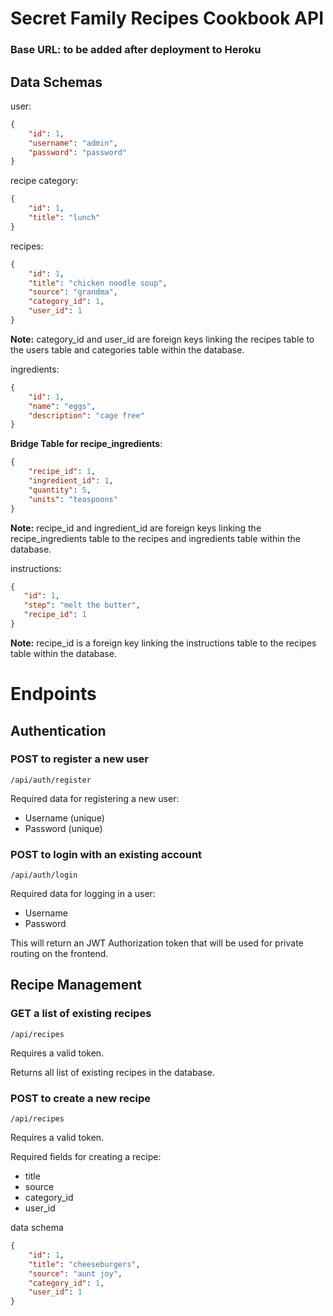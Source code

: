 # Secret Family Recipes Cookbook API

### Base URL: to be added after deployment to Heroku

## Data Schemas

user:
```json
{
    "id": 1,
    "username": "admin",
    "password": "password"
}
```

recipe category:
```json
{
    "id": 1,
    "title": "lunch"
}
```

recipes:
```json
{
    "id": 1,
    "title": "chicken noodle soup",
    "source": "grandma",
    "category_id": 1,
    "user_id": 1
}
```

__Note:__ category_id and user_id are foreign keys linking the recipes table to the users table and categories table within the database.

ingredients:
```json
{
    "id": 1,
    "name": "eggs",
    "description": "cage free"
}
```

**Bridge Table for recipe_ingredients**:
```json
{
    "recipe_id": 1,
    "ingredient_id": 1,
    "quantity": 5,
    "units": "teaspoons"
}
```

**Note:** recipe_id and ingredient_id are foreign keys linking the recipe_ingredients table to the recipes and ingredients table within the database.

instructions:
```json
{
   "id": 1,
   "step": "melt the butter",
   "recipe_id": 1 
}
```

**Note:** recipe_id is a foreign key linking the instructions table to the recipes table within the database.

# Endpoints

## Authentication

### POST to register a new user
`/api/auth/register`

Required data for registering a new user:
- Username (unique)
- Password (unique)


### POST to login with an existing account
`/api/auth/login`

Required data for logging in a user:
- Username
- Password

This will return an JWT Authorization token that will be used for private routing on the frontend.

## Recipe Management

### GET a list of existing recipes
`/api/recipes`

Requires a valid token.

Returns all list of existing recipes in the database.

### POST to create a new recipe
`/api/recipes`

Requires a valid token.

Required fields for creating a recipe:
- title
- source
- category_id
- user_id

data schema
```json
{
    "id": 1,
    "title": "cheeseburgers",
    "source": "aunt joy",
    "category_id": 1,
    "user_id": 1
}
```